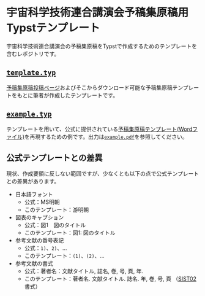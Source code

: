# 宇宙科学技術連合講演会予稿集原稿用Typstテンプレート

宇宙科学技術連合講演会の予稿集原稿をTypstで作成するためのテンプレートを含むレポジトリです。

## [`template.typ`](template.typ)

[予稿集原稿投稿ページ](https://smartconf.jp/content/ukaren68/abstructionupload)およびそこからダウンロード可能な予稿集原稿テンプレートをもとに筆者が作成したテンプレートです。

## [`example.typ`](example.typ)

テンプレートを用いて、公式に提供されている[予稿集原稿テンプレート(Wordファイル)](https://pcojapan-online.com/uploads/Paper_Sample68.docx)を再現するための例です。出力は[`example.pdf`](example.pdf)を参照してください。

## 公式テンプレートとの差異

現状、作成要領に反しない範囲ですが、少なくとも以下の点で公式テンプレートとの差異があります。

- 日本語フォント
    - 公式：MS明朝
    - このテンプレート：游明朝
- 図表のキャプション
    - 公式：図1　図のタイトル
    - このテンプレート：図1: 図のタイトル
- 参考文献の番号表記
    - 公式：`1)`、`2)`、...
    - このテンプレート：`(1)`、`(2)`、...
- 参考文献の書式
    - 公式：著者名：文献タイトル, 誌名, 巻, 号, 頁, 年.
    - このテンプレート：著者名. 文献タイトル. 誌名. 年, 巻, 号, 頁 （[SIST02](https://warp.ndl.go.jp/info:ndljp/pid/12003258/jipsti.jst.go.jp/sist/handbook/sist02_2007/main.htm)書式）
